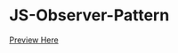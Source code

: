# JS-Observer-Pattern
[Preview Here](https://htmlpreview.github.io/?https://raw.githubusercontent.com/new5558/JS-Observer-Pattern/master/index.html)
